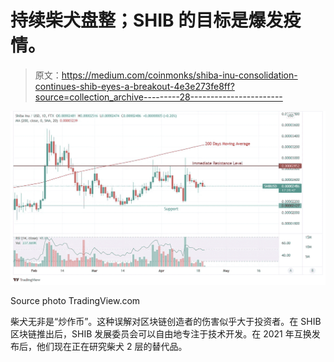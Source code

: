 # 持续柴犬盘整；SHIB 的目标是爆发疫情。

> 原文：<https://medium.com/coinmonks/shiba-inu-consolidation-continues-shib-eyes-a-breakout-4e3e273fe8ff?source=collection_archive---------28----------------------->

![](img/64e40b10478128ce4b0fd96c996488f0.png)

Source photo TradingView.com

柴犬无非是“炒作币”。这种误解对区块链创造者的伤害似乎大于投资者。在 SHIB 区块链推出后，SHIB 发展委员会可以自由地专注于技术开发。在 2021 年互换发布后，他们现在正在研究柴犬 2 层的替代品。
